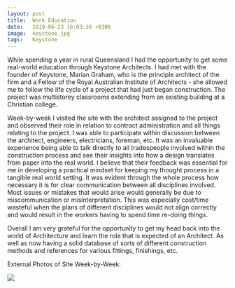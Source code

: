 ```yaml
---
layout: post
title:  Work Education
date:   2019-06-23 16:03:30 +0300
image:  keystone.jpg
tags:   Keystone
---
```


While spending a year in rural Queensland I had the opportunity to get some real-world education through Keystone Architects. I had met with the founder of Keystone, Marian Graham, who is the principle architect of the firm and a Fellow of the Royal Australian Institute of Architects - she allowed me to follow the life cycle of a project that had just began construction. 
The project was multistorey classrooms extending from an existing building at a Christian college.

Week-by-week I visited the site with the architect assigned to the project and observed their role in relation to contract administration and all things relating to the project. I was able to participate within discussion between the architect, engineers, electricians, foreman, etc.
It was an invaluable experience being able to talk directly to all tradespeople involved within the construction process and see their insights into how a design translates from paper into the real world. I believe that their feedback was essential for me in developing a practical mindset for keeping my thought process in a tangible real world setting.
It was evident through the whole process how necessary it is for clear communication between all disciplines involved. Most issues or mistakes that would arise would generally be due to miscommunication or misinterpretation. 
This was especially cost/time wasteful when the plans of different disciplines would not align correctly and would result in the workers having to spend time re-doing things.

Overall I am very grateful for the opportunity to get my head back into the world of Architecture and learn the role that is expected of an Architect. As well as now having a solid database of sorts of different construction methods and references for various fittings, finishings, etc. 
 
 External Photos of Site Week-by-Week:

![]({{site.baseurl}}/img/Week5.png)
